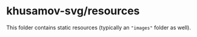 # khusamov-svg/resources

This folder contains static resources (typically an `"images"` folder as well).
